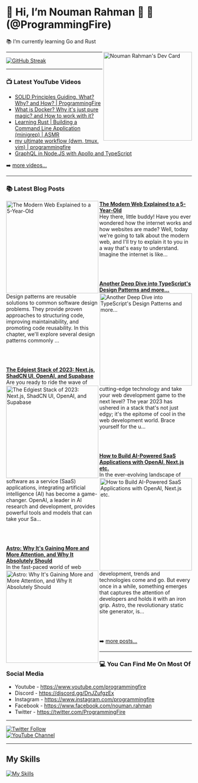 # 👋 Hi, I’m Nouman Rahman 🚀 🤖 (@ProgrammingFire)
📚 I’m currently learning Go and Rust

<div align="left">
  <a href="https://app.daily.dev/programmingfire"><img align="right" width="240" src="https://api.daily.dev/devcards/86dba213ca724d5892a77340b0410d32.png?r=r0c" alt="Nouman Rahman's Dev Card"/></a>
</div>

---

 [![GitHub Streak](https://streak-stats.demolab.com?user=programmingfire&theme=catppuccin-mocha)](https://git.io/streak-stats) 

---

### 📺 Latest YouTube Videos

<!-- YOUTUBE:START -->
- [SOLID Principles Guiding. What? Why? and How? | ProgrammingFire](https://www.youtube.com/watch?v=_QS7-NHerm4)
- [What is Docker? Why it&#39;s just pure magic? and How to work with it?](https://www.youtube.com/watch?v=8aX13HFghCc)
- [Learning Rust | Building a Command Line Application &lpar;minigrep&rpar; | ASMR](https://www.youtube.com/watch?v=1E6cDAm38YY)
- [my ultimate workflow &lpar;dwm, tmux, vim&rpar; | programmingfire](https://www.youtube.com/watch?v=LVEqwUCeRKc)
- [GraphQL in Node.JS with Apollo and TypeScript](https://www.youtube.com/watch?v=ScvRw00L-5w)
<!-- YOUTUBE:END -->

➡️ [more videos...](https://youtube.com/c/ProgrammingFire)

---

### 📚 Latest Blog Posts

<!-- HASHNODE_BLOG:START -->
<p align="left">
<a href="https://programmingfire.com/the-modern-web-explained-to-a-5-year-old" title="The Modern Web Explained to a 5-Year-Old"><img src="https://cdn.hashnode.com/res/hashnode/image/upload/v1696844471614/d00fca6c-8675-4c09-af80-a12357f2063e.png" alt="The Modern Web Explained to a 5-Year-Old" width="250px" align="left" /></a>
<a href="https://programmingfire.com/the-modern-web-explained-to-a-5-year-old" title="The Modern Web Explained to a 5-Year-Old"><strong>The Modern Web Explained to a 5-Year-Old</strong></a>
<br/> Hey there, little buddy! Have you ever wondered how the internet works and how websites are made? Well, today we're going to talk about the modern web, and I'll try to explain it to you in a way that's easy to understand.
Imagine the internet is like... </p> <br/> <br/>
<p align="left">
<a href="https://programmingfire.com/another-deep-dive-into-typescripts-design-patterns-and-more" title="Another Deep Dive into TypeScript's Design Patterns and more..."><img src="https://cdn.hashnode.com/res/hashnode/image/upload/v1695745600022/2fa1c61c-a031-4207-8920-961f6978c443.png" alt="Another Deep Dive into TypeScript's Design Patterns and more..." width="250px" align="right" /></a>
<a href="https://programmingfire.com/another-deep-dive-into-typescripts-design-patterns-and-more" title="Another Deep Dive into TypeScript's Design Patterns and more..."><strong>Another Deep Dive into TypeScript's Design Patterns and more...</strong></a>
<br/> Design patterns are reusable solutions to common software design problems. They provide proven approaches to structuring code, improving maintainability, and promoting code reusability. In this chapter, we'll explore several design patterns commonly ... </p> <br/> <br/>
<p align="left">
<a href="https://programmingfire.com/the-edgiest-stack-of-2023-nextjs-shadcn-ui-openai-and-supabase" title="The Edgiest Stack of 2023: Next.js, ShadCN UI, OpenAI, and Supabase"><img src="https://cdn.hashnode.com/res/hashnode/image/upload/v1695462839950/e67060eb-fd2e-4333-858c-e4e211f47d5a.png" alt="The Edgiest Stack of 2023: Next.js, ShadCN UI, OpenAI, and Supabase" width="250px" align="left" /></a>
<a href="https://programmingfire.com/the-edgiest-stack-of-2023-nextjs-shadcn-ui-openai-and-supabase" title="The Edgiest Stack of 2023: Next.js, ShadCN UI, OpenAI, and Supabase"><strong>The Edgiest Stack of 2023: Next.js, ShadCN UI, OpenAI, and Supabase</strong></a>
<br/> Are you ready to ride the wave of cutting-edge technology and take your web development game to the next level? The year 2023 has ushered in a stack that's not just edgy; it's the epitome of cool in the web development world. Brace yourself for the u... </p> <br/> <br/>
<p align="left">
<a href="https://programmingfire.com/how-to-build-ai-powered-saas-applications-with-openai-nextjs-etc" title="How to Build AI-Powered SaaS Applications with OpenAI, Next.js etc."><img src="https://cdn.hashnode.com/res/hashnode/image/upload/v1694945929093/5d512036-a32a-460b-8de8-80f1b6b9c665.png" alt="How to Build AI-Powered SaaS Applications with OpenAI, Next.js etc." width="250px" align="right" /></a>
<a href="https://programmingfire.com/how-to-build-ai-powered-saas-applications-with-openai-nextjs-etc" title="How to Build AI-Powered SaaS Applications with OpenAI, Next.js etc."><strong>How to Build AI-Powered SaaS Applications with OpenAI, Next.js etc.</strong></a>
<br/> In the ever-evolving landscape of software as a service (SaaS) applications, integrating artificial intelligence (AI) has become a game-changer. OpenAI, a leader in AI research and development, provides powerful tools and models that can take your Sa... </p> <br/> <br/>
<p align="left">
<a href="https://programmingfire.com/astro-why-its-gaining-more-and-more-attention-and-why-it-absolutely-should" title="Astro: Why It's Gaining More and More Attention, and Why It Absolutely Should"><img src="https://cdn.hashnode.com/res/hashnode/image/upload/v1694166524527/1ccffb9b-0c9f-4f1b-ade6-3de9e8565b54.png" alt="Astro: Why It's Gaining More and More Attention, and Why It Absolutely Should" width="250px" align="left" /></a>
<a href="https://programmingfire.com/astro-why-its-gaining-more-and-more-attention-and-why-it-absolutely-should" title="Astro: Why It's Gaining More and More Attention, and Why It Absolutely Should"><strong>Astro: Why It's Gaining More and More Attention, and Why It Absolutely Should</strong></a>
<br/> In the fast-paced world of web development, trends and technologies come and go. But every once in a while, something emerges that captures the attention of developers and holds it with an iron grip. Astro, the revolutionary static site generator, is... </p> <br/> <br/>
<!-- HASHNODE_BLOG:END -->


➡️ [more posts...](https://programmingfire.com/)

---

### 💻 You Can Find Me On Most Of Social Media

* Youtube - https://www.youtube.com/programmingfire
* Discord - https://discord.gg/DnJZufgzEx
* Instagram - https://www.instagram.com/programmingfire
* Facebook - https://www.facebook.com/nouman.rahman
* Twitter - https://twitter.com/ProgrammingFire

---

[![Twitter Follow](https://img.shields.io/twitter/follow/ProgrammingFire?label=Follow%20On%20Twitter&style=social)](https://twitter.com/ProgrammingFire)
<br>
[![YouTube Channel](https://img.shields.io/youtube/channel/subscribers/UCWOD0-JKR1WfpEf_MhdY2pw?label=Subscribe%20On%20YouTube&style=social)](https://youtube.com/c/ProgrammingFire)

---

## My Skills
[![My Skills](https://skillicons.dev/icons?i=dotnet,cs,js,ts,html,css,wasm,git,vscode,docker,kubernetes,redis,postgres,mongodb,md,linux,graphql,go,figma)](https://skillicons.dev)
